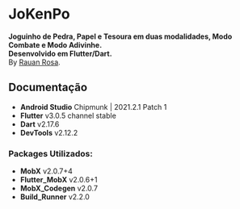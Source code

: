 # JoKenPo
**Joguinho de Pedra, Papel e Tesoura em duas modalidades, Modo Combate e Modo Adivinhe.** <br/> 
**Desenvolvido em Flutter/Dart.** <br/>
By <a href="https://www.linkedin.com/in/rauan-rosa/">Rauan Rosa</a>.

## Documentação
 - **Android Studio** Chipmunk | 2021.2.1 Patch 1 <br/>
 - **Flutter** v3.0.5 channel stable <br/>
 - **Dart** v2.17.6 <br/>
 - **DevTools** v2.12.2 

### Packages Utilizados:
 - **MobX** v2.0.7+4 <br/>
 - **Flutter_MobX** v2.0.6+1 <br/>
 - **MobX_Codegen** v2.0.7 <br/>
 - **Build_Runner** v2.2.0 
